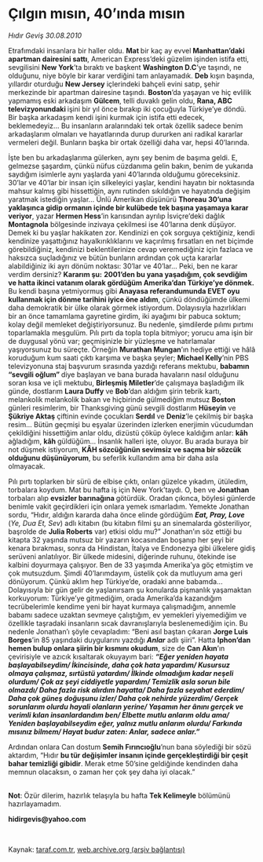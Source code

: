 # Çılgın mısın, 40’ında mısın

*Hıdır Geviş 30.08.2010*

<div class="yazi"><p>Etrafımdaki insanlara bir haller oldu. <b>Mat </b>bir kaç ay evvel<b> Manhattan’daki apartman dairesini sattı</b>, American Express’deki güzelim işinden istifa etti, sevgilisini <b>New York</b>’ta bıraktı ve başkent <b>Washington D.C</b>’ye taşındı, ne olduğunu, niye böyle bir karar verdiğini tam anlayamadık. <b>Deb</b> kışın başında, yıllardır oturduğu <b>New Jersey</b> içlerindeki bahçeli evini satıp, şehir merkezinde bir apartman dairesine taşındı. <b>Boston</b>’da yaşayan ve hiç evlilik yapmamış eski arkadaşım <b>Gülcem</b>, telli duvaklı gelin oldu, <b>Rana, ABC</b> <b>televizyonundaki </b>işini bir yıl önce bırakıp iki çocuğuyla Türkiye’ye döndü. Bir başka arkadaşım kendi işini kurmak için istifa etti edecek, beklemedeyiz... Bu insanların aralarındaki tek ortak özellik sadece benim arkadaşlarım olmaları ve hayatlarında durup dururken ani radikal kararlar vermeleri değil. Bunların başka bir ortak özelliği daha var, hepsi 40’larında.</p>
<p>İşte ben bu arkadaşlarıma gülerken, aynı şey benim de başıma geldi. E, gelmezse şaşardım, çünkü nüfus cüzdanıma gelin bakın, benim de yukarıda saydığım isimlerle aynı yaşlarda yani 40’larında olduğumu göreceksiniz. 30’lar ve 40’lar bir insan için silkeleyici yaşlar, kendini hayatın bir noktasında mahsur kalmış gibi hissettiğin, aynı rutinden sıkıldığın ve hayatında değişim yaratmak istediğin yaşlar... Ünlü Amerikan düşünürü <b>Thoreau 30’una yaklaşınca gidip ormanın içinde bir kulübede tek başına yaşamaya karar veriyor</b>, yazar <b>Hermen Hess</b>’in karısından ayrılıp İsviçre’deki dağlık <b>Montagnola</b> bölgesinde inzivaya çekilmesi ise 40’larına denk düşüyor. Demek ki bu yaşlar hakikaten zor. Kendinizi en çok sorguya çektiğiniz, kendi kendinize yaşattığınız hayalkırıklıklarını ve kaçırılmış fırsatları en net biçimde görebildiğiniz, kendinizi beklentilerinize cevap veremediğiniz için fazlaca ve haksızca suçladığınız ve bütün bunların ardından çok uçta kararlar alabildiğiniz iki ayrı dönüm noktası: 30’lar ve 40’lar... Peki, ben ne karar verdim dersiniz? <b>Kararım şu:</b> <b>2001’den bu yana yaşadığım, çok sevdiğim ve hatta ikinci vatanım olarak gördüğüm Amerika’dan Türkiye’ye dönmek. </b>Bu kendi başına yetmiyormuş gibi <b>Anayasa referandumunda EVET oyu kullanmak için dönme tarihini iyice öne aldım</b>, çünkü döndüğümde ülkemi daha demokratik bir ülke olarak görmek istiyordum. Dolayısıyla hazırlıkları bir an önce tamamlama gayretine girdim, iki ayağımı bir pabuca soktum; kolay değil memleket değiştiriyorsunuz. Bu nedenle, şimdilerde pılımı pırtımı toparlamakla meşgulüm. Pılı pırtı da topla topla bitmiyor; yorucu ama işin bir de duygusal yönü var; geçmişinizle bir yüzleşme ve hatırlamalar yaşıyorsunuz bu süreçte. Örneğin <b>Murathan Mungan</b>’ın hediye ettiği ve hâlâ koruduğum kum saati çıktı karşıma ve başka şeyler; <b>Michael Kelly</b>’nin PBS televizyonuna staj başvurum sırasında yazdığı referans mektubu, <b>babamın “sevgili oğlum” </b>diye başlayan ve bana burada havaların nasıl olduğunu soran kısa ve içli mektubu, <b>Birleşmiş Miletler</b>’de çalışmaya başladığım ilk günde, dostlarım <b>Laura Duffy</b> ve <b>Bob</b>’dan aldığım şirin tebrik kartı, melankolik melankolik bakan ve hiçbirinde gülmediğim mutsuz <b>Boston </b>günleri resimlerim, bir Thanksgiving günü sevgili dostlarım <b>Hüseyin</b> ve<b> Şükriye Aktaş</b> çiftinin evinde çocukları <b>Serdıl</b> ve <b>Deniz</b>’le çekilmiş bir başka resim... Bütün geçmişi bu eşyalar üzerinden izlerken enerjimin vücudumdan çekildiğini hissettiğim anlar oldu, dizüstü çöküp öylece kaldığım anlar: <b>kâh</b> ağladığım, <b>kâh </b>güldüğüm... İnsanlık halleri işte, oluyor. Bu arada buraya bir not düşmek istiyorum, <b>KÂH sözcüğünün sevimsiz ve saçma bir sözcük olduğunu düşünüyorum</b>, bu seferlik kullandım ama bir daha asla olmayacak.</p>
<p>Pılı pırtı toplarken bir sürü de elbise çıktı, onları güzelce yıkadım, ütüledim, torbalara koydum. Mat bu hafta iş için New York’taydı. O, ben ve <b>Jonathan</b> torbaları alıp <b>evsizler barınağına </b>götürdük. Oradan çıkınca, böylesi günlerde benimle vakit geçirdikleri için onlara yemek ısmarladım. Yemekte Jonathan sordu, “Hıdır, aldığın kararda daha önce elinde gördüğüm <b><i>Eat, Pray, Love</i> </b>(<i>Ye, Dua Et, Sev</i>) adlı kitabın (bu kitabın filmi şu an sinemalarda gösteriliyor, başrolde de <b>Julia Roberts</b> var) etkisi oldu mu?” Jonathan’ın söz ettiği bu kitapta 32 yaşında mutsuz bir yazarın kocasından boşanıp her şeyi bir kenara bırakması, sonra da Hindistan, İtalya ve Endonezya gibi ülkelere gidiş serüveni anlatılıyor. Bir ülkede midesini, diğerinde ruhunu, ötekinde ise kalbini doyurmaya çalışıyor. Ben de 33 yaşımda Amerika’ya göç etmiştim ve çok mutsuzdum. Şimdi 40’larımdayım, üstelik çok da mutluyum ama geri dönüyorum. Çünkü aklım hep Türkiye’de, oradaki anne babamda... Dolayısıyla bir gün gelir de yaşlanırsam şu konularda pişmanlık yaşamaktan korkuyorum: Türkiye’ye gitmediğim, orada Amerika’da kazandığım tecrübelerimle kendime yeni bir hayat kurmaya çalışmadığım, annemle babamı sadece uzaktan sevmeye çalıştığım, ev yemekleri yiyemediğim ve özellikle taşradaki insanların sıcak davranışlarıyla beslenemediğim için. Bu nedenle Jonathan’ı şöyle cevapladım: “Beni asıl baştan çıkaran <b>Jorge Luis Borges</b>’in 85 yaşındaki duygularını yazdığı <b><i>Anlar</i></b> adlı şiiri”. Hatta <b>Iphon’dan hemen bulup onlara şiirin bir kısmını okudum</b>, size de <b>Can Akın</b>’ın çevirisiyle ve azıcık kısaltarak okuyayım bari: <b><i>“</i></b><b><i>Eğer yeniden hayata başlayabilseydim/ İkincisinde, daha çok hata yapardım/ Kusursuz olmaya çalışmaz, sırtüstü yatardım/ İlkinde olmadığım kadar neşeli olurdum/ Çok az şeyi ciddiyetle yapardım/ Temizlik asla sorun bile olmazdı/ Daha fazla risk alırdım hayatta/ Daha fazla seyahat ederdim/ Daha çok güneş doğuşunu izler/ Daha çok nehirde yüzerdim/ Gerçek sorunlarım olurdu hayali olanların yerine/ Yaşamın her ânını gerçek ve verimli kılan insanlardandım ben/ Elbette mutlu anlarım oldu ama/ Yeniden başlayabilseydim eğer, yalnız mutlu anlarım olurdu/ Farkında mısınız bilmem/ Hayat budur zaten: Anlar, sadece anlar.”</i></b></p>
<p>Ardından onlara Can dostum <b>Semih Fırıncıoğlu</b>’nun bana söylediği bir sözü aktardım, “Hıdır <b>bu tür değişimler insanın içinde gerçekleştirdiği bir çeşit bahar temizliği gibidir</b>. Merak etme 50’sine geldiğinde kendinden daha memnun olacaksın, o zaman her çok şey daha iyi olacak.”</p>
<p><b><br/>Not</b>: Özür dilerim, hazırlık telaşıyla bu hafta <b>Tek Kelimeyle</b> bölümünü hazırlayamadım.</p>
<p><b>hidirgevis@yahoo.com</b></p>
<p><b> </b></p></div>

Kaynak: [taraf.com.tr](http://www.taraf.com.tr:80/hidir-gevis/makale-cilgin-misin-40-inda-misin.htm), [web.archive.org (arşiv bağlantısı)](http://web.archive.org/web/20100831200928/http://www.taraf.com.tr:80/hidir-gevis/makale-cilgin-misin-40-inda-misin.htm)
